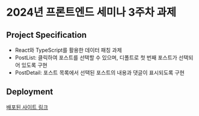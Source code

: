 # 2024년 프론트엔드 세미나 3주차 과제

## Project Specification

- React와 TypeScript를 활용한 데이터 패칭 과제
- PostList: 클릭하여 포스트를 선택할 수 있으며, 디폴트로 첫 번째 포스트가 선택되어 있도록 구현
- PostDetail: 포스트 목록에서 선택된 포스트의 내용과 댓글이 표시되도록 구현

## Deployment

[배포된 사이트 링크](https://data-fetching-assignment.vercel.app/)
<br/><br/>
